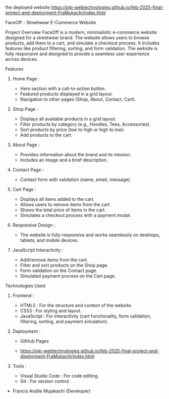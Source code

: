 the deployed website 
https://plp-webtechnologies.github.io/feb-2025-final-project-and-deployment-FraMukachi/index.html




FaceOff - Streetwear E-Commerce Website

Project Overview
FaceOff is a modern, minimalistic e-commerce website designed for a streetwear brand. The website allows users to browse products, add them to a cart, and simulate a checkout process. It includes features like product filtering, sorting, and form validation. The website is fully responsive and designed to provide a seamless user experience across devices.


Features
1. Home Page :
   - Hero section with a call-to-action button.
   - Featured products displayed in a grid layout.
   - Navigation to other pages (Shop, About, Contact, Cart).

2. Shop Page :
   - Displays all available products in a grid layout.
   - Filter products by category (e.g., Hoodies, Tees, Accessories).
   - Sort products by price (low to high or high to low).
   - Add products to the cart.

3. About Page :
   - Provides information about the brand and its mission.
   - Includes an image and a brief description.

4. Contact Page :
   - Contact form with validation (name, email, message).
    

5. Cart Page :
   - Displays all items added to the cart.
   - Allows users to remove items from the cart.
   - Shows the total price of items in the cart.
   - Simulates a checkout process with a payment modal.

6. Responsive Design :
   - The website is fully responsive and works seamlessly on desktops, tablets, and mobile devices.

7. JavaScript Interactivity :
   - Add/remove items from the cart.
   - Filter and sort products on the Shop page.
   - Form validation on the Contact page.
   - Simulated payment process on the Cart page.



Technologies Used
1. Frontend :
   - HTML5 : For the structure and content of the website.
   - CSS3 : For styling and layout.
   - JavaScript : For interactivity (cart functionality, form validation, filtering, sorting, and payment simulation).

2. Deployment :
   - GitHub Pages
  
   - https://plp-webtechnologies.github.io/feb-2025-final-project-and-deployment-FraMukachi/index.html

3. Tools :
   - Visual Studio Code : For code editing.
   - Git : For version control.



- Francis Andile Mujakachi (Developer)
